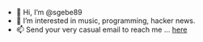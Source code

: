 - 👋 Hi, I’m @sgebe89
- 👀 I’m interested in music, programming, hacker news.
- 📫 Send your very casual email to reach me ... [here](mailto://seppo.pakonen@gmail.com)
